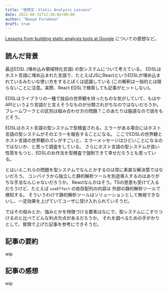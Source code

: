 ```yaml
---
title: "感想文：Static Analysis Lessons"
date: 2022-08-31T12:36:02+09:00
author: "Naoya Furudono"
draft: true
---
```


[Lessons from building static analysis tools at Google](https://dl.acm.org/doi/fullHtml/10.1145/3188720)
についての感想など。

## 読んだ背景

最近EDSL (埋め込み領域特化言語) の型システムについて考えている。
EDSLはホスト言語に埋め込まれた言語で、たとえばJSにReactというEDSLが埋め込まれているみたいな使い方をするとぼくは認識している
(この解釈は一般的とは限らないことに注意。実際、React EDSLで検索しても記事がヒットしない)。

EDSLはライブラリの一種で独自の世界観を持ったものな気がしていて、もはやAPIというより言語だと言えそうなものが分類されがちなのではないだろうか。
フレームワークとの区別は組み合わせ方の問題？このあたりは脇道なので話をもどそう。

EDSLはホスト言語の型システムで型検査される。エラーがある場合にはホスト言語の型システムがそのエラーを報告することになる。
ここでEDSLの世界観とホスト言語の世界観のズレがすごいと、エラーメッセージはひどいことになるのではないか、と思って調査をしている。
さらにホスト言語の型システムが良い性質をもつと、EDSLのお作法を型検査で強制できて幸せだろうとも思っている。

とはいえこれらの問題を型システムでなんとかするのは常に素直な解決策ではないだろう。
コンパイラから独立した静的解析ツールを別途導入するのはありがちな手法なんじゃないだろうか。
Reactなんかはそう。TSの恩恵も受けて入るだろうけど、たとえば `useEffect` の依存配列の内容は
外部の静的解析ツールで検知する。
そういうわけで静的解析ツールはソリューションとして無視できないし、一定効果を上げていてユーザに受け入れられていそうだ。

ではその弱みとか、強みとかを特徴づける要素はなにで、型システムにこすりつけるのと比べてどんな利点欠点があるだろうか。
それを調べるための手がかりとして、冒頭で上げた記事を参考にできそうだ。

## 記事の要約

wip

## 記事の感想

wip
